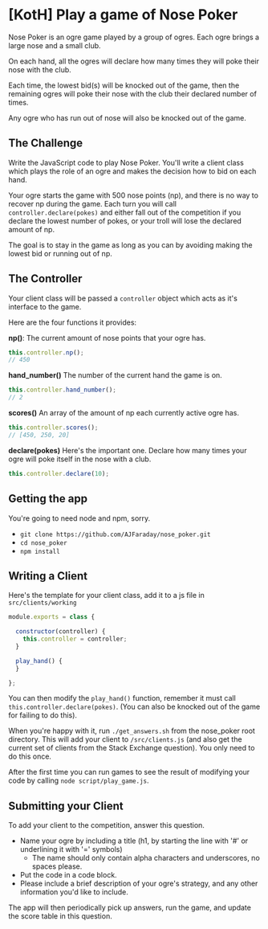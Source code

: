 # [KotH] Play a game of Nose Poker

Nose Poker is an ogre game played by a group of ogres. Each ogre brings a large nose
and a small club.

On each hand, all the ogres will declare how many times they will poke their nose with the
club. 

Each time, the lowest bid(s) will be knocked out of the game, then the remaining
ogres will poke their nose with the club their declared number of times.

Any ogre who has run out of nose will also be knocked out of the game.

## The Challenge

Write the JavaScript code to play Nose Poker. You'll write a client class which
plays the role of an ogre and makes the decision how to bid on each hand.

Your ogre starts the game with 500 nose points (np), and there is no way to recover np
during the game. Each turn you will call `controller.declare(pokes)` and either
fall out of the competition if you declare the lowest number of pokes, or your troll
will lose the declared amount of np. 

The goal is to stay in the game as long as you can by avoiding making the lowest bid or
running out of np.

## The Controller

Your client class will be passed a `controller` object which acts as it's interface to the game.

Here are the four functions it provides:

**np()**: The current amount of nose points that your ogre has.

```js
this.controller.np();
// 450
```

**hand_number()** The number of the current hand the game is on.

```js
this.controller.hand_number();
// 2
```

**scores()** An array of the amount of np each currently active ogre has.

```js
this.controller.scores();
// [450, 250, 20]
```

**declare(pokes)** Here's the important one. Declare how many times your ogre will poke itself
in the nose with a club.

```js
this.controller.declare(10);
```

## Getting the app

You're going to need node and npm, sorry.

* `git clone https://github.com/AJFaraday/nose_poker.git`
* `cd nose_poker`
* `npm install`

## Writing a Client

Here's the template for your client class, add it to a js file in `src/clients/working`

```js
module.exports = class {

  constructor(controller) {
    this.controller = controller;
  }

  play_hand() {
  }

};
```

You can then modify the `play_hand()` function, remember it 
must call `this.controller.declare(pokes)`. (You can also be knocked out of the
game for failing to do this).

When you're happy with it, run `./get_answers.sh` from the nose_poker root directory. This 
will add your client to `/src/clients.js` (and also get the current set of clients from the
Stack Exchange question). You only need to do this once.

After the first time you can run games to see the result of modifying your code by calling
`node script/play_game.js`.

## Submitting your Client

To add your client to the competition, answer this question. 

* Name your ogre by including a title (h1, by starting the line with '#' or underlining it with '=' symbols)
  * The name should only contain alpha characters and underscores, no spaces please.
* Put the code in a code block. 
* Please include a brief description of your ogre's strategy, and any other information you'd like to include.

The app will then periodically pick up answers, run the game, and update the score table in this question.
